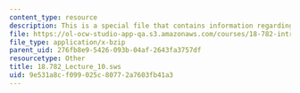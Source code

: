 ```yaml
---
content_type: resource
description: This is a special file that contains information regarding lecture 10.
file: https://ol-ocw-studio-app-qa.s3.amazonaws.com/courses/18-782-introduction-to-arithmetic-geometry-fall-2013/9e531a8cf099025c80772a7603fb41a3_18.782_Lecture_10.sws
file_type: application/x-bzip
parent_uid: 276fb8e9-5426-093b-04af-2643fa3757df
resourcetype: Other
title: 18.782_Lecture_10.sws
uid: 9e531a8c-f099-025c-8077-2a7603fb41a3
---
```

